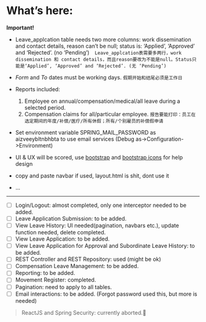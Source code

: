 # What’s here:

**Important!**

* Leave_applcation table needs two more columns: work dissemination and contact details, reason can’t be null; status is: ‘Applied’, ‘Approved’ and ‘Rejected’. (no ‘Pending’)`  Leave_applcation表需要多两行，work dissemination 和 contact details，而且reason要改为不能是null。Status只能是‘Applied’, ‘Approved’ and ‘Rejected’. (无 ‘Pending’)`
* *Form* and *To* dates must be working days.
  `假期开始和结尾必须是工作日`
* Reports included:
  
  1. Employee on annual/compensation/medical/all leave during a selected period.
  2. Compensation claims for all/particular employee.
     `报告要能打印：员工在选定期间的年度/补偿/医疗/所有休假；所有/个别雇员的补偿假申请`
* Set environment variable SPRING_MAIL_PASSWORD as aizveeybltnbhbta to use email services (Debug as->Configuration->Environment)
* UI & UX will be scored, use [bootstrap](https://getbootstrap.com/docs/5.3/getting-started/introduction/) and [bootstrap icons](https://icons.getbootstrap.com/) for help design
* copy and paste navbar if used, layout.html is shit, dont use it
* ...

---

* [ ] Login/Logout: almost completed, only one interceptor needed to be added.
* [ ] Leave Application Submission: to be added.
* [ ] View Leave History: UI needed(pagination, navbars etc.), update function needed, delete completed.
* [ ] View Leave Application: to be added.
* [ ] View Leave Application for Approval and Subordinate Leave History: to be added.
* [ ] REST Controller and REST Repository: used (might be ok)
* [ ] Compensation Leave Management: to be added.
* [ ] Reporting: to be added.
* [ ] Movement Register: completed.
* [ ] Pagination: need to apply to all tables.
* [ ] Email interactions: to be added. (Forgot password used this, but more is needed) 

> ReactJS and Spring Security: currently aborted.👀️ 
